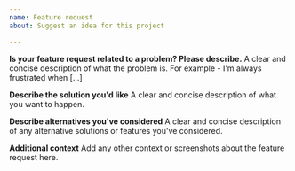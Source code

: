```yaml
---
name: Feature request
about: Suggest an idea for this project

---
```


**Is your feature request related to a problem? Please describe.**
A clear and concise description of what the problem is. For example - I'm always frustrated when [...]

**Describe the solution you'd like**
A clear and concise description of what you want to happen.

**Describe alternatives you've considered**
A clear and concise description of any alternative solutions or features you've considered.

**Additional context**
Add any other context or screenshots about the feature request here.